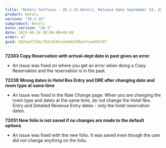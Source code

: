 ```yaml
---
title: "Hotels hotfixes - 26.1.15 Hotels, Release date September 24, 2025 - Hotfixes"
product: Hotels
version: "26.1.15"
subproduct: Hotels
minor_version: "26.1"
date: 2025-09-24 00:00:00+00:00
order: 47
guid: b02eedf334cf81c819ea2eb4b250aafcaa45bf87
---
```


<strong>72303 Copy Reservation with arrival-dept date in past gives an error</strong>
<ul><li>An issue was fixed on where you get an error when doing a Copy Reservation and the reservation is in the past.</li></ul>
<strong>72238 Wrong dates in Hotel Res Entry and DRE after changing date and room type at same time</strong>
<ul><li>An issue was fixed in the Rate Change page: When you are changing the room type and dates at the same time, do not change the Hotel Res. Entry and Detailed Revenue Entry dates - only the hotel reservation dates.</li></ul>
<strong>72051 New folio is not saved if no changes are made to the default options</strong>
<ul><li>An issue was fixed with the new folio. It was saved even though the user did not change anything on the folio.</li></ul>
